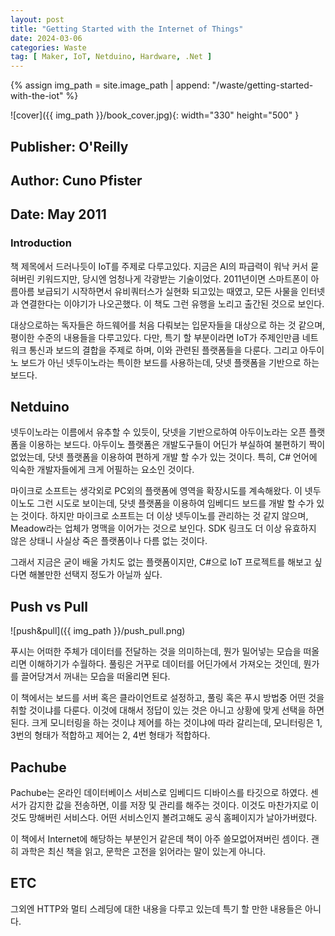 ```yaml
---
layout: post
title: "Getting Started with the Internet of Things"
date: 2024-03-06
categories: Waste 
tag: [ Maker, IoT, Netduino, Hardware, .Net ]
---
```


{% assign img_path = site.image_path | append: "/waste/getting-started-with-the-iot" %}

![cover]({{ img_path }}/book_cover.jpg){: width="330" height="500" }

## Publisher: O'Reilly

## Author: Cuno Pfister

## Date: May 2011

### Introduction

책 제목에서 드러나듯이 IoT를 주제로 다루고있다. 지금은 AI의 파급력이 워낙 커서 묻혀버린 키워드지만, 당시엔 엄청나게 각광받는 기술이었다. 2011년이면 스마트폰이 아름아름 보급되기 시작하면서 유비쿼터스가 실현화 되고있는 때였고, 모든 사물을 인터넷과 연결한다는 이야기가 나오곤했다. 이 책도 그런 유행을 노리고 출간된 것으로 보인다.

대상으로하는 독자들은 하드웨어를 처음 다뤄보는 입문자들을 대상으로 하는 것 같으며, 평이한 수준의 내용들을 다루고있다. 다만, 특기 할 부분이라면 IoT가 주제인만큼 네트워크 통신과 보드의 결합을 주제로 하며, 이와 관련된 플랫폼들을 다룬다. 그리고 아두이노 보드가 아닌 넷두이노라는 특이한 보드를 사용하는데, 닷넷 플랫폼을 기반으로 하는 보드다.

## Netduino

넷두이노라는 이름에서 유추할 수 있듯이, 닷넷을 기반으로하여 아두이노라는 오픈 플랫폼을 이용하는 보드다. 아두이노 플랫폼은 개발도구들이 어딘가 부실하여 불편하기 짝이없었는데, 닷넷 플랫폼을 이용하여 편하게 개발 할 수가 있는 것이다. 특히, C# 언어에 익숙한 개발자들에게 크게 어필하는 요소인 것이다.

마이크로 소프트는 생각외로 PC외의 플랫폼에 영역을 확장시도를 계속해왔다. 이 넷두이노도 그런 시도로 보이는데, 닷넷 플랫폼을 이용하여 임베디드 보드를 개발 할 수가 있는 것이다. 하지만 마이크로 소프트는 더 이상 넷두이노를 관리하는 것 같지 않으며, Meadow라는 업체가 명맥을 이어가는 것으로 보인다. SDK 링크도 더 이상 유효하지 않은 상태니 사실상 죽은 플랫폼이나 다름 없는 것이다.

그래서 지금은 굳이 배울 가치도 없는 플랫폼이지만, C#으로 IoT 프로젝트를 해보고 싶다면 해볼만한 선택지 정도가 아닐까 싶다.

## Push vs Pull

![push&pull]({{ img_path }}/push_pull.png)

푸시는 어떠한 주체가 데이터를 전달하는 것을 의미하는데, 뭔가 밀어넣는 모습을 떠올리면 이해하기가 수월하다. 풀링은 거꾸로 데이터를 어딘가에서 가져오는 것인데, 뭔가를 끌어당겨서 꺼내는 모습을 떠올리면 된다.

이 책에서는 보드를 서버 혹은 클라이언트로 설정하고, 풀링 혹은 푸시 방법중 어떤 것을 취할 것이냐를 다룬다. 이것에 대해서 정답이 있는 것은 아니고 상황에 맞게 선택을 하면된다. 크게 모니터링을 하는 것이냐 제어를 하는 것이냐에 따라 갈리는데, 모니터링은 1, 3번의 형태가 적합하고 제어는 2, 4번 형태가 적합하다.

## Pachube

Pachube는 온라인 데이터베이스 서비스로 임베디드 디바이스를 타깃으로 하였다. 센서가 감지한 값을 전송하면, 이를 저장 및 관리를 해주는 것이다. 이것도 마찬가지로 이것도 망해버린 서비스다. 어떤 서비스인지 볼려고해도 공식 홈페이지가 날아가버렸다.

이 책에서 Internet에 해당하는 부분인거 같은데 책이 아주 쓸모없어져버린 셈이다. 괜히 과학은 최신 책을 읽고, 문학은 고전을 읽어라는 말이 있는게 아니다.

## ETC

그외엔 HTTP와 멀티 스레딩에 대한 내용을 다루고 있는데 특기 할 만한 내용들은 아니다.
